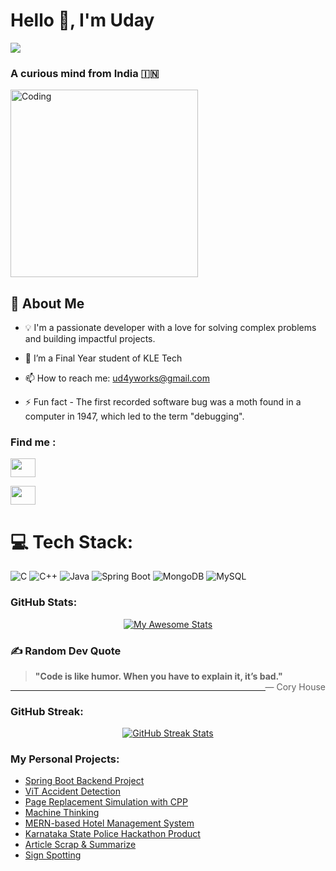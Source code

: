 
<h1 align="left">Hello 👋, I'm Uday</h1>

[![](https://visitcount.itsvg.in/api?id=ud4yy&label=Profile%20Views&color=11&icon=2&pretty=false)](https://visitcount.itsvg.in) 

<h3 align="left">A curious mind from India 🇮🇳</h3> 

<img align="center" alt="Coding" width="300" src="https://github.com/user-attachments/assets/ee073d8a-bd7a-4faa-af3e-2d5e6d92df09">

## 🚀 About Me
 - 💡 I'm a passionate developer with a love for solving complex problems and building impactful projects.

- 🌱 I’m a Final Year student of KLE Tech

- 📫 How to reach me: ud4yworks@gmail.com

- ⚡ Fun fact - The first recorded software bug was a moth found in a computer in 1947, which led to the term "debugging".

<h3 align="left">Find me :</h3>
<p align="left">
<a href="https://www.linkedin.com/in/uday-jartarghar-b5711a284/" target="blank"><img align="center" src="https://raw.githubusercontent.com/rahuldkjain/github-profile-readme-generator/master/src/images/icons/Social/linked-in-alt.svg" height="30" width="40" /></a>

<a href="https://www.naukri.com/code360/profile/AgeNtX" target="blank"><img align="center" src="https://raw.githubusercontent.com/rahuldkjain/github-profile-readme-generator/master/src/images/icons/Social/leet-code.svg" height="30" width="40" /></a>
</p>

# 💻 Tech Stack:
![C](https://img.shields.io/badge/c-%2300599C.svg?style=for-the-badge&logo=c&logoColor=white) ![C++](https://img.shields.io/badge/c++-%2300599C.svg?style=for-the-badge&logo=c%2B%2B&logoColor=white) ![Java](https://img.shields.io/badge/java-%23ED8B00.svg?style=for-the-badge&logo=java&logoColor=white) ![Spring Boot](https://img.shields.io/badge/springboot-%236DB33F.svg?style=for-the-badge&logo=springboot&logoColor=white) ![MongoDB](https://img.shields.io/badge/MongoDB-%234ea94b.svg?style=for-the-badge&logo=mongodb&logoColor=white) ![MySQL](https://img.shields.io/badge/mysql-%2300f.svg?style=for-the-badge&logo=mysql&logoColor=white)

<h3 align="left">GitHub Stats:</h3>
<div align="center" style="display: flex; justify-content: center; gap: 20px;">
  <a href="https://git.io/awesome-stats-card">
    <img src="https://awesome-github-stats.azurewebsites.net/user-stats/ud4yy?cardType=github&theme=midnight-purple&preferLogin=false&Background=000000" alt="My Awesome Stats" />
  </a>
</div>

### ✍️ Random Dev Quote
> **"Code is like humor. When you have to explain it, it’s bad."** <span style="float: right;">— Cory House</span>

---

<h3 align="left">GitHub Streak:</h3>
<div align="center" style="display: flex; justify-content: center; gap: 20px;">
  <a href="https://git.io/streak-stats">
    <img src="https://streak-stats.demolab.com?user=ud4yy&theme=dark&background=0D1117&ring=F2AD00&fire=F2AD00&currStreakLabel=F2AD00" alt="GitHub Streak Stats" />
  </a>
</div>

<h3 align="left">My Personal Projects:</h3>
<ul>
  <li><a href="https://github.com/ud4yy/LoanManagement_System" target="_blank">Spring Boot Backend Project</a></li>
  <li><a href="https://github.com/ud4yy/ViT-AccidentDetection" target="_blank">ViT Accident Detection</a></li>
  <li><a href="https://github.com/ud4yy/PagingSimulation" target="_blank">Page Replacement Simulation with CPP</a></li>
  <li><a href="https://github.com/ud4yy/Machine-Thinking" target="_blank">Machine Thinking</a></li>
  <li><a href="https://github.com/ud4yy/Rootz-MERN" target="_blank">MERN-based Hotel Management System</a></li>
  <li><a href="https://github.com/ud4yy/kspofficialREPO" target="_blank">Karnataka State Police Hackathon Product</a></li>
  <li><a href="https://github.com/ud4yy/Article-Scrap-Summarize" target="_blank">Article Scrap & Summarize</a></li>
  <li><a href="https://github.com/ud4yy/sign-spot" target="_blank">Sign Spotting</a></li>
</ul>


